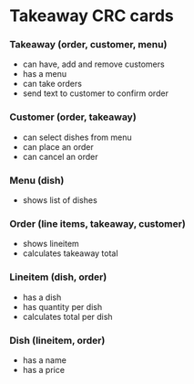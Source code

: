 # Takeaway CRC cards

### Takeaway (order, customer, menu)
* can have, add and remove customers
* has a menu
* can take orders
* send text to customer to confirm order

### Customer (order, takeaway)
* can select dishes from menu
* can place an order
* can cancel an order

### Menu (dish)
* shows list of dishes

### Order (line items, takeaway, customer)
* shows lineitem
* calculates takeaway total

### Lineitem (dish, order)
* has a dish
* has quantity per dish
* calculates total per dish

### Dish (lineitem, order)
* has a name
* has a price

